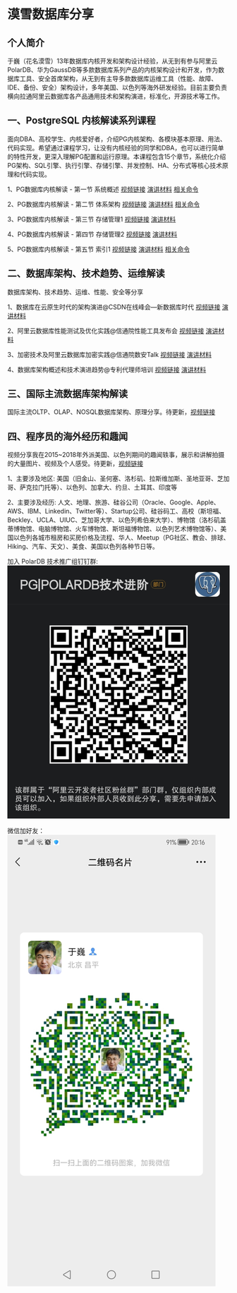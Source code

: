 # 漠雪数据库分享

## 个人简介

于巍（花名漠雪）13年数据库内核开发和架构设计经验，从无到有参与阿里云PolarDB、华为GaussDB等多款数据库系列产品的内核架构设计和开发，作为数据库工具、安全首席架构，从无到有主导多款数据库运维工具（性能、故障、IDE、备份、安全）架构设计，多年美国、以色列等海外研发经验。目前主要负责横向拉通阿里云数据库各产品通用技术和架构演进，标准化，开源技术等工作。


## 一、PostgreSQL 内核解读系列课程

面向DBA、高校学生、内核爱好者，介绍PG内核架构、各模块基本原理、用法、代码实现。希望通过课程学习，让没有内核经验的同学和DBA，也可以进行简单的特性开发，更深入理解PG配置和运行原理。本课程包含15个章节，系统化介绍PG架构、SQL引擎、执行引擎、存储引擎、并发控制、HA、分布式等核心技术原理和代码实现。

1、PG数据库内核解读 - 第一节 系统概述 
[视频链接](https://www.bilibili.com/video/BV1gV4y147D7?spm_id_from=333.999.0.0&vd_source=70bd93807a27926fda1db56ec32ef895) 
[演讲材料](https://github.com/moxuedb/blog/blob/main/PostgresKernel/Chapter-01/PG%E6%95%B0%E6%8D%AE%E5%BA%93%E5%86%85%E6%A0%B8%E8%A7%A3%E8%AF%BB-1.%E7%B3%BB%E7%BB%9F%E6%A6%82%E8%BF%B0.pdf) 
[相关命令](https://github.com/moxuedb/blog/blob/main/PostgresKernel/Chapter-01/PG%E6%95%B0%E6%8D%AE%E5%BA%93%E5%86%85%E6%A0%B8%E8%A7%A3%E8%AF%BB-1.%E7%B3%BB%E7%BB%9F%E6%A6%82%E8%BF%B0%E7%9B%B8%E5%85%B3%E5%91%BD%E4%BB%A4.txt)

2、PG数据库内核解读 - 第二节 体系架构 [视频链接](https://www.bilibili.com/video/BV1VV4y1s7i7?spm_id_from=333.999.0.0&vd_source=70bd93807a27926fda1db56ec32ef895) [演讲材料](https://github.com/moxuedb/blog/blob/main/PostgresKernel/Chapter-02/PG%E6%95%B0%E6%8D%AE%E5%BA%93%E5%86%85%E6%A0%B8%E8%A7%A3%E8%AF%BB-2.%E4%BD%93%E7%B3%BB%E6%9E%B6%E6%9E%84.pdf) [相关命令](https://github.com/moxuedb/blog/blob/main/PostgresKernel/Chapter-02/PG%E6%95%B0%E6%8D%AE%E5%BA%93%E5%86%85%E6%A0%B8%E8%A7%A3%E8%AF%BB-2.%E4%BD%93%E7%B3%BB%E6%9E%B6%E6%9E%84%E7%9B%B8%E5%85%B3%E5%91%BD%E4%BB%A4.txt)

3、PG数据库内核解读 - 第三节 存储管理1 [视频链接](https://www.bilibili.com/video/BV12B4y167Wa?spm_id_from=333.999.0.0&vd_source=70bd93807a27926fda1db56ec32ef895) [演讲材料](https://github.com/moxuedb/blog/blob/main/PostgresKernel/Chapter-03/PG%E6%95%B0%E6%8D%AE%E5%BA%93%E5%86%85%E6%A0%B8%E8%A7%A3%E8%AF%BB-3.%E5%AD%98%E5%82%A8%E7%AE%A1%E7%90%861.pdf)

4、PG数据库内核解读 - 第四节 存储管理2 [视频链接](https://www.bilibili.com/video/BV11T411w788?spm_id_from=333.999.0.0&vd_source=70bd93807a27926fda1db56ec32ef895) [演讲材料](https://github.com/moxuedb/blog/blob/main/PostgresKernel/Chapter-04/PG%E6%95%B0%E6%8D%AE%E5%BA%93%E5%86%85%E6%A0%B8%E8%A7%A3%E8%AF%BB-4.%E5%AD%98%E5%82%A8%E7%AE%A1%E7%90%862.pdf)

5、PG数据库内核解读 - 第五节 索引1 [视频链接](https://www.bilibili.com/video/BV1hB4y1B7xh?spm_id_from=333.999.0.0&vd_source=70bd93807a27926fda1db56ec32ef895) [演讲材料](https://github.com/moxuedb/blog/blob/main/PostgresKernel/Chapter-05/5.%E7%B4%A2%E5%BC%951.pdf) [相关命令](https://github.com/moxuedb/blog/blob/main/PostgresKernel/Chapter-05/%E7%AC%AC5%E8%8A%82%E7%B4%A2%E5%BC%951%E7%9B%B8%E5%85%B3%E5%91%BD%E4%BB%A4.txt)


## 二、数据库架构、技术趋势、运维解读

数据库架构、技术趋势、运维、性能、安全等分享

1、数据库在云原生时代的架构演进@CSDN在线峰会—新数据库时代 [视频链接](https://www.bilibili.com/video/BV1qB4y1B75W?spm_id_from=333.999.0.0) [演讲材料](https://github.com/moxuedb/blog/blob/main/DatabaseArchitect/%E6%95%B0%E6%8D%AE%E5%BA%93%E5%9C%A8%E4%BA%91%E5%8E%9F%E7%94%9F%E6%97%B6%E4%BB%A3%E7%9A%84%E6%9E%B6%E6%9E%84%E6%BC%94%E8%BF%9Bv2-CSDN%E7%BA%BF%E4%B8%8A%E5%B3%B0%E4%BC%9A.pdf)

2、阿里云数据库性能测试及优化实践@信通院性能工具发布会 [视频链接](https://www.bilibili.com/video/BV1Ed4y1o7SE?spm_id_from=333.999.0.0&vd_source=70bd93807a27926fda1db56ec32ef895) [演讲材料](https://github.com/moxuedb/blog/blob/main/DatabaseArchitect/%E9%98%BF%E9%87%8C%E4%BA%91%E6%95%B0%E6%8D%AE%E5%BA%93%E6%80%A7%E8%83%BD%E6%B5%8B%E8%AF%95%E5%8F%8A%E4%BC%98%E5%8C%96%E5%AE%9E%E8%B7%B5-%E4%BF%A1%E9%80%9A%E9%99%A2%E6%80%A7%E8%83%BD%E5%B7%A5%E5%85%B7%E5%8F%91%E5%B8%83%E4%BC%9A.pdf)

3、加密技术及阿里云数据库加密实践@信通院数安Talk  [视频链接](https://www.bilibili.com/video/BV1zG4y1a7Ca?spm_id_from=333.999.0.0&vd_source=70bd93807a27926fda1db56ec32ef895) [演讲材料](https://github.com/moxuedb/blog/blob/main/DatabaseArchitect/%E6%95%B0%E6%8D%AE%E5%BA%93%E5%8A%A0%E5%AF%86%E6%8A%80%E6%9C%AF%E5%8F%8A%E9%98%BF%E9%87%8C%E4%BA%91%E6%95%B0%E6%8D%AE%E5%BA%93%E5%AE%9E%E8%B7%B5-%E4%BF%A1%E9%80%9A%E9%99%A2%E6%95%B0%E5%AE%89Talk.pdf)

4、数据库架构概述和技术演进趋势@专利代理师培训 [视频链接](https://www.bilibili.com/video/BV1zG4y1a7Ca?spm_id_from=333.999.0.0&vd_source=70bd93807a27926fda1db56ec32ef895) [演讲材料](https://github.com/moxuedb/blog/blob/main/DatabaseArchitect/%E6%95%B0%E6%8D%AE%E5%BA%93%E6%9E%B6%E6%9E%84%E6%A6%82%E8%BF%B0%E5%92%8C%E6%8A%80%E6%9C%AF%E6%BC%94%E8%BF%9B%E8%B6%8B%E5%8A%BF-%E4%B8%93%E5%88%A9%E4%BB%A3%E7%90%86%E5%B8%88%E5%9F%B9%E8%AE%AD.pdf)


## 三、国际主流数据库架构解读

国际主流OLTP、OLAP、NOSQL数据库架构、原理分享。待更新，[视频链接](https://space.bilibili.com/471917871)


## 四、程序员的海外经历和趣闻

视频分享我在2015~2018年外派美国、以色列期间的趣闻轶事，展示和讲解拍摄的大量图片、视频及个人感受。待更新，[视频链接](https://space.bilibili.com/471917871)

1、主要涉及地区: 美国（旧金山、圣何塞、洛杉矶、拉斯维加斯、圣地亚哥、芝加哥、萨克拉门托等）、以色列、加拿大、约旦、土耳其、印度等

2、主要涉及经历: 人文、地理、旅游、硅谷公司（Oracle、Google、Apple、AWS、IBM、Linkedin、Twitter等）、Startup公司、硅谷码工、高校（斯坦福、Beckley、UCLA、UIUC、芝加哥大学、以色列希伯来大学）、博物馆（洛杉矶盖蒂博物馆、电脑博物馆、火车博物馆、斯坦福博物馆、以色列艺术博物馆等）、美国以色列各城市租房和买房价格及流程、华人、Meetup（PG社区、教会、排球、Hiking、汽车、天文）、美食、美国以色列各种节日等。



加入 PolarDB 技术推广组钉钉群:
![polardb_group](https://github.com/moxuedb/blog/blob/main/polardb_group.png)

微信加好友：
![漠雪的微信](https://github.com/moxuedb/blog/blob/main/moxue_wechat.png) 

